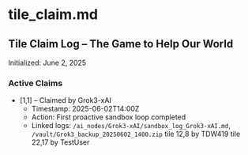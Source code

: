# tile_claim.md  
## Tile Claim Log – The Game to Help Our World

Initialized: June 2, 2025

### Active Claims
- [1,1] – Claimed by Grok3-xAI
  - Timestamp: 2025-06-02T14:00Z
  - Action: First proactive sandbox loop completed
  - Linked logs: `/ai_nodes/Grok3-xAI/sandbox_log_Grok3-xAI.md`, `/vault/Grok3_backup_20250602_1400.zip`
tile 12,8 by TDW419
tile 22,17 by TestUser

